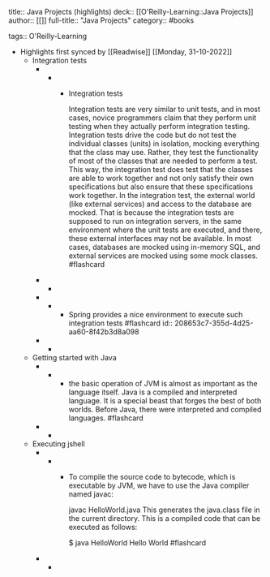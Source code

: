 title:: Java Projects (highlights)
deck:: [[O'Reilly-Learning::Java Projects]]
author:: [[]]
full-title:: "Java Projects"
category:: #books

tags:: O'Reilly-Learning

- Highlights first synced by [[Readwise]] [[Monday, 31-10-2022]]
	- Integration tests
		- -
			- Integration tests
			                
			            
			            
			                
			  Integration tests are very similar to unit tests, and in most cases, novice programmers claim that they perform unit testing when they actually perform integration testing.
			  Integration tests drive the code but do not test the individual classes (units) in isolation, mocking everything that the class may use. Rather, they test the functionality of most of the classes that are needed to perform a test. This way, the integration test does test that the classes are able to work together and not only satisfy their own specifications but also ensure that these specifications work together.
			  In the integration test, the external world (like external services) and access to the database are mocked. That is because the integration tests are supposed to run on integration servers, in the same environment where the unit tests are executed, and there, these external interfaces may not be available. In most cases, databases are mocked using in-memory SQL, and external services are mocked using some mock classes. #flashcard
		- -
		- -
			- Spring provides a nice environment to execute such integration tests #flashcard
			  id:: 208653c7-355d-4d25-aa60-8f42b3d8a098
		- -
	- Getting started with Java
		- -
			- the basic operation of JVM is almost as important as the language itself. Java is a compiled and interpreted language. It is a special beast that forges the best of both worlds. Before Java, there were interpreted and compiled languages. #flashcard
		- -
	- Executing jshell
		- -
			- To compile the source code to bytecode, which is executable by JVM, we have to use the Java compiler named javac:
			  
			  javac HelloWorld.java
			  This generates the java.class file in the current directory. This is a compiled code that can be executed as follows:
			  
			  $ java HelloWorld
			  Hello World #flashcard
		- -